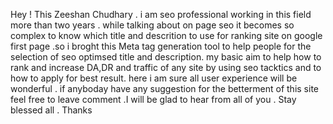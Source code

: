 Hey ! This Zeeshan Chudhary . i am seo professional working in this field more than two years . while talking about on page seo it becomes so complex to know which title and descrition to use for ranking site on google first page .so i broght this Meta tag generation tool to help people for the selection of seo optimsed title and description. my basic aim to help how to rank and increase DA,DR and traffic of any site by using seo tacktics and to how to apply for best result. here i am sure all user experience will be wonderful . if anyboday have any suggestion for the betterment of this site feel free to leave comment .I will be glad to hear from all of you . Stay blessed all . Thanks
